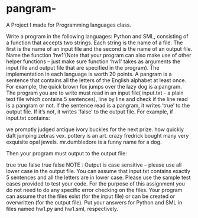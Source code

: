 # pangram-
A Project I made for Programming languages class. 


Write a program in the following languages: Python and SML, consisting of a function that accepts two strings. Each string is the name of a file. The first is the name of an input file and the second is the name of an output file. Name the function ‘hw1’(Note that your program can also make use of other helper functions – just make sure function ‘hw1’ takes as arguments the input file and output file that are specified in the program).  The implementation in each language is worth 20 points.
A pangram is a sentence that contains all the letters of the English alphabet at least once. For example, the quick brown fox jumps over the lazy dog is a pangram. The program you are to write must read in an input file( input.txt - a plain text file which contains 5 sentences), line by line and check if the line read is a pangram or not. If the sentence read is a pangram, it writes ‘true’ to the output file. If it’s not, it writes ‘false’ to the output file. 
For example, if input.txt contains:

we promptly judged antique ivory buckles for the next prize. 
how quickly daft jumping zebras vex.
pottery is an art.
crazy fredrick bought many very exquisite opal jewels. 
mr.dumbledore is a funny name for a dog. 

Then your program must output to the output file: 

true 
true 
false 
true 
false 
NOTE : Output is case sensitive – please use all lower case in the output file. 
You can assume that input.txt contains exactly 5 sentences and all the letters are in lower case. Please use the sample test cases provided to test your code. For the purpose of this assignment you do not need to do any specific error checking on the files. Your program can assume that the files exist (for the input file) or can be created or overwritten (for the output file). 
Put your answers for Python and SML in files named hw1.py and hw1.sml, respectively.
